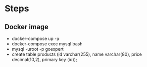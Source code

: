 # Steps

## Docker image
- docker-compose up -p
- docker-compose exec mysql bash
- mysql -uroot -p goexpert
- create table products (id varchar(255), name varchar(80), price decimal(10,2), primary key (id));